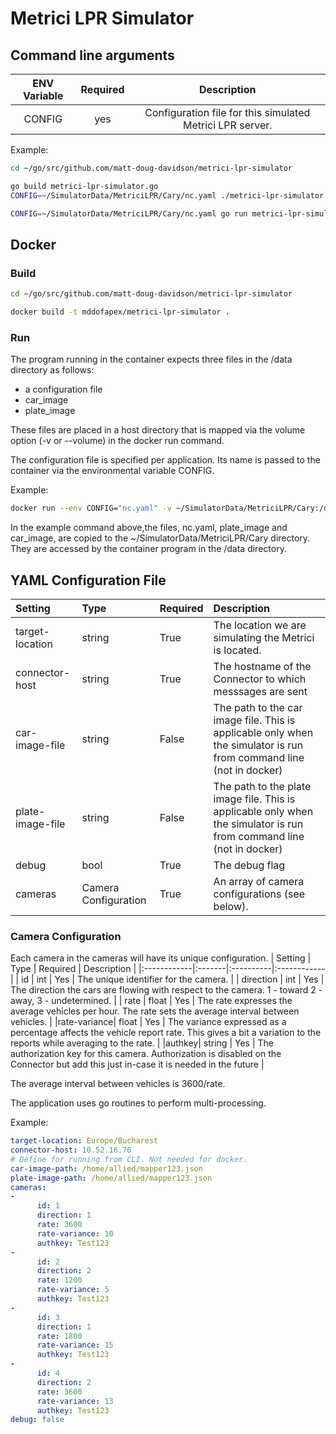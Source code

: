 # Metrici LPR Simulator

## Command line arguments
|ENV Variable |  Required  |  Description  |
|:--:|:--:|:--:|
| CONFIG | yes | Configuration file for this simulated Metrici LPR server. |

Example:
```bash
cd ~/go/src/github.com/matt-doug-davidson/metrici-lpr-simulator

go build metrici-lpr-simulator.go
CONFIG=~/SimulatorData/MetriciLPR/Cary/nc.yaml ./metrici-lpr-simulator

CONFIG=~/SimulatorData/MetriciLPR/Cary/nc.yaml go run metrici-lpr-simulator.go
```
## Docker
### Build
```bash
cd ~/go/src/github.com/matt-doug-davidson/metrici-lpr-simulator

docker build -t mddofapex/metrici-lpr-simulator .
```
### Run
The program running in the container expects three files in the /data directory as follows:
- a configuration file
- car_image
- plate_image

These files are placed in a host directory that is mapped via the volume option (-v or --volume) in the docker run command.

The configuration file is specified per application. Its name is passed to the container via the environmental variable CONFIG.

Example:
```bash
docker run --env CONFIG="nc.yaml" -v ~/SimulatorData/MetriciLPR/Cary:/data  mddofapex/metrici-lpr-simulator
```
In the example command above,the files, nc.yaml, plate_image and car_image, are copied to the ~/SimulatorData/MetriciLPR/Cary directory. They are accessed by the container program in the /data directory.


## YAML Configuration File


| Setting     | Type   | Required  | Description |
|:------------|:-------|:----------|:------------|
| target-location  | string      | True | The location we are simulating the Metrici is located.|
| connector-host| string | True | The hostname of the Connector to which messsages are sent |
| car-image-file| string| False | The path to the car image file. This is applicable only when the simulator is run from command line (not in docker) |
|plate-image-file| string | False |The path to the plate image file. This is applicable only when the simulator is run from command line (not in docker) |
| debug | bool | True | The debug flag |
| cameras | Camera Configuration | True | An array of camera configurations (see below).

### Camera Configuration
Each camera in the cameras will have its unique configuration.
| Setting     | Type   | Required  | Description |
|:------------|:-------|:----------|:------------|
| id | int | Yes | The unique identifier for the camera. |
| direction | int | Yes | The direction the cars are flowing with respect to the camera. 1 - toward 2 - away, 3 - undetermined. |
| rate | float | Yes | The rate expresses the average vehicles per hour. The rate sets the average interval between vehicles. |
|rate-variance| float | Yes | The variance expressed as a percentage affects the vehicle report rate. This gives a bit a variation to the reports while averaging to the rate. |
|authkey| string | Yes | The authorization key for this camera. Authorization is disabled on the Connector but add this just in-case it is needed in the future |


The average interval between vehicles is 3600/rate.

The application uses go routines to perform multi-processing.

Example:
```yaml
target-location: Europe/Bucharest
connector-host: 10.52.16.76
# Define for running from CLI. Not needed for docker.
car-image-path: /home/allied/mapper123.json
plate-image-path: /home/allied/mapper123.json
cameras:
-
      id: 1
      direction: 1
      rate: 3600
      rate-variance: 10
      authkey: Test123
-
      id: 2
      direction: 2
      rate: 1200
      rate-variance: 5
      authkey: Test123
-
      id: 3
      direction: 1
      rate: 1800
      rate-variance: 15
      authkey: Test123
-
      id: 4
      direction: 2
      rate: 3600
      rate-variance: 13
      authkey: Test123
debug: false
